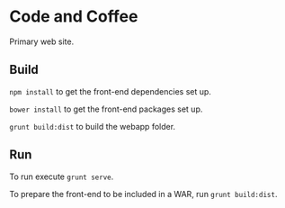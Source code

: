 # Code and Coffee
Primary web site.

## Build
`npm install` to get the front-end dependencies set up.

`bower install` to get the front-end packages set up.

`grunt build:dist` to build the webapp folder.

## Run
To run execute `grunt serve`.

To prepare the front-end to be included in a WAR, run `grunt build:dist`.
